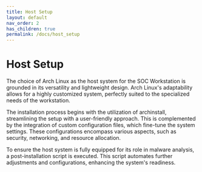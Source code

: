 ```yaml
---
title: Host Setup
layout: default
nav_order: 2
has_children: true
permalink: /docs/host_setup
---
```


# Host Setup

The choice of Arch Linux as the host system for the SOC Workstation is grounded in its versatility and lightweight design. Arch Linux's adaptability allows for a highly customized system, perfectly suited to the specialized needs of the workstation.

The installation process begins with the utilization of archinstall, streamlining the setup with a user-friendly approach. This is complemented by the integration of custom configuration files, which fine-tune the system settings. These configurations encompass various aspects, such as security, networking, and resource allocation.

To ensure the host system is fully equipped for its role in malware analysis, a post-installation script is executed. This script automates further adjustments and configurations, enhancing the system's readiness.
